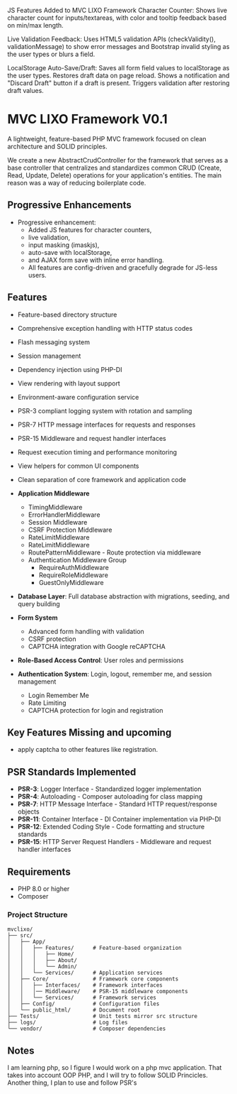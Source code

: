 JS Features Added to MVC LIXO Framework
Character Counter:
Shows live character count for inputs/textareas, with color and tooltip feedback based on min/max length.

Live Validation Feedback:
Uses HTML5 validation APIs (checkValidity(), validationMessage) to show error messages and Bootstrap invalid styling as the user types or blurs a field.

LocalStorage Auto-Save/Draft:
Saves all form field values to localStorage as the user types.
Restores draft data on page reload.
Shows a notification and "Discard Draft" button if a draft is present.
Triggers validation after restoring draft values.





# MVC LIXO Framework V0.1

A lightweight, feature-based PHP MVC framework focused on clean architecture and SOLID principles.


We create a new AbstractCrudController for the framework that serves as a base controller that centralizes and standardizes common CRUD (Create, Read, Update, Delete) operations for your application's entities. The main reason was a way of reducing boilerplate code.


## Progressive Enhancements
- Progressive enhancement:
  - Added JS features for character counters,
  - live validation,
  - input masking (imaskjs),
  - auto-save with localStorage,
  - and AJAX form save with inline error handling.
  - All features are config-driven and gracefully degrade for JS-less users.

## Features

- Feature-based directory structure
- Comprehensive exception handling with HTTP status codes
- Flash messaging system
- Session management
- Dependency injection using PHP-DI
- View rendering with layout support
- Environment-aware configuration service
- PSR-3 compliant logging system with rotation and sampling
- PSR-7 HTTP message interfaces for requests and responses
- PSR-15 Middleware and request handler interfaces
- Request execution timing and performance monitoring
- View helpers for common UI components
- Clean separation of core framework and application code
- **Application Middleware**
    - TimingMiddleware
    - ErrorHandlerMiddleware
    - Session Middleware
    - CSRF Protection Middleware
    - RateLimitMiddleware
    - RateLimitMiddleware
    - RoutePatternMiddleware - Route protection via middleware
    - Authentication Middleware Group
        - RequireAuthMiddleware
        - RequireRoleMiddleware
        - GuestOnlyMiddleware

- **Database Layer**: Full database abstraction with migrations, seeding, and query building
- **Form System**
    - Advanced form handling with validation
    - CSRF protection
    -  CAPTCHA integration with Google reCAPTCHA
- **Role-Based Access Control**: User roles and permissions
- **Authentication System**: Login, logout, remember me, and session management
    - Login Remember Me
    - Rate Limiting
    - CAPTCHA protection for login and registration

## Key Features Missing and upcoming
- apply captcha to other features like registration.

## PSR Standards Implemented
- **PSR-3**: Logger Interface - Standardized logger implementation
- **PSR-4**: Autoloading - Composer autoloading for class mapping
- **PSR-7**: HTTP Message Interface - Standard HTTP request/response objects
- **PSR-11**: Container Interface - DI Container implementation via PHP-DI
- **PSR-12**: Extended Coding Style - Code formatting and structure standards
- **PSR-15**: HTTP Server Request Handlers - Middleware and request handler interfaces

## Requirements

- PHP 8.0 or higher
- Composer

### Project Structure
```
mvclixo/
├── src/
│   ├── App/
│   │   ├── Features/      # Feature-based organization
│   │   │   ├── Home/
│   │   │   ├── About/
│   │   │   └── Admin/
│   │   └── Services/      # Application services
│   ├── Core/              # Framework core components
│   │   ├── Interfaces/    # Framework interfaces
│   │   │── Middleware/    # PSR-15 middleware components
│   │   └── Services/      # Framework services
│   ├── Config/            # Configuration files
│   └── public_html/       # Document root
├── Tests/                 # Unit tests mirror src structure
├── logs/                  # Log files
└── vendor/                # Composer dependencies
```



## Notes
I am learning php, so I figure I would work on a php mvc application. That takes into account OOP PHP, and I will try to follow SOLID Princicles.
Another thing, I plan to use and follow PSR's


